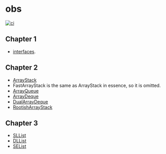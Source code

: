 # obs

[![ci](https://github.com/diohabara/ods/actions/workflows/ci.yml/badge.svg)](https://github.com/diohabara/ods/actions/workflows/ci.yml)

## Chapter 1

- [interfaces](src/lib.rs).

## Chapter 2

- [ArrayStack](src/array_stack.rs)
- FastArrayStack is the same as ArrayStack in essence, so it is omitted.
- [ArrayQueue](src/array_queue.rs)
- [ArrayDeque](src/array_deque.rs)
- [DualArrayDeque](src/dual_array_deque.rs)
- [RootishArrayStack](src/rootish_array_stack.rs)

## Chapter 3

- [SLList](src/sllist.rs)
- [DLList](src/dllist.rs)
- [SEList](src/selist.rs)
